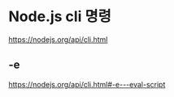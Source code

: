 # Node.js cli 명령

https://nodejs.org/api/cli.html

## -e

https://nodejs.org/api/cli.html#-e---eval-script
